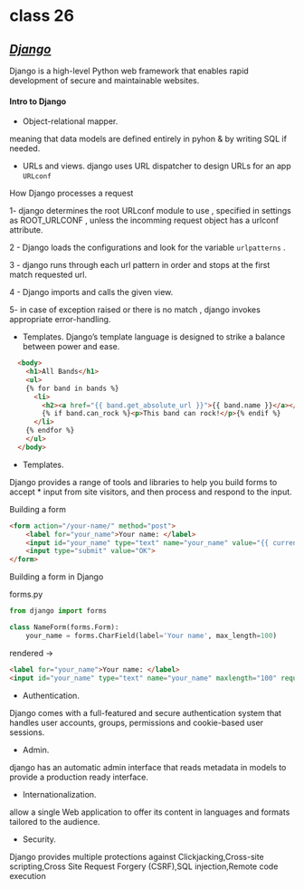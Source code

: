 # class 26

## <ins>*Django*

Django is a high-level Python web framework that enables rapid development of secure and maintainable websites. 

#### Intro to Django
 * Object-relational mapper.

meaning that data models are defined entirely in pyhon & by writing SQL if needed.

* URLs and views.
django uses URL dispatcher to design URLs for an app `URLconf`

How Django processes a request

1- django determines the root URLconf module to use , specified in settings as ROOT_URLCONF , unless the incomming request object has a urlconf attribute.

2 - Django loads the configurations and look for the variable `urlpatterns` . 

3 - django runs through each url pattern in order and stops at the first match requested url.

4 - Django imports and calls the given view.

5- in case of exception raised or there is no match , django invokes appropriate error-handling.

* Templates.
Django’s template language is designed to strike a balance between power and ease.

```html
  <body>
    <h1>All Bands</h1>
    <ul>
    {% for band in bands %}
      <li>
        <h2><a href="{{ band.get_absolute_url }}">{{ band.name }}</a></h2>
        {% if band.can_rock %}<p>This band can rock!</p>{% endif %}
      </li>
    {% endfor %}
    </ul>
  </body>
```
* Templates.

Django provides a range of tools and libraries to help you build forms to accept * input from site visitors, and then process and respond to the input.

Building a form
```html
<form action="/your-name/" method="post">
    <label for="your_name">Your name: </label>
    <input id="your_name" type="text" name="your_name" value="{{ current_name }}">
    <input type="submit" value="OK">
</form>
```
Building a form in Django

forms.py
```py
from django import forms

class NameForm(forms.Form):
    your_name = forms.CharField(label='Your name', max_length=100)
```

rendered ->
```html
<label for="your_name">Your name: </label>
<input id="your_name" type="text" name="your_name" maxlength="100" required>

```
* Authentication.

Django comes with a full-featured and secure authentication system that handles user accounts, groups, permissions and cookie-based user sessions. 

* Admin.

django has an automatic admin interface that reads metadata in models to provide a production ready interface.


* Internationalization.

allow a single Web application to offer its content in languages and formats tailored to the audience.


* Security.

Django provides multiple protections against Clickjacking,Cross-site scripting,Cross Site Request Forgery (CSRF),SQL injection,Remote code execution





